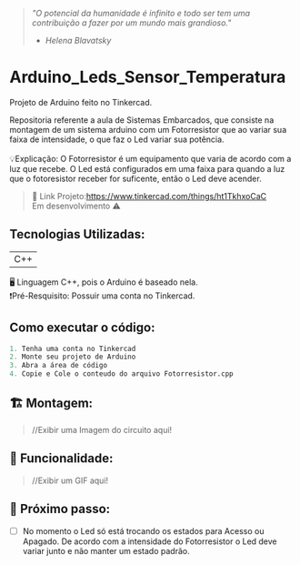 > *"O potencial da humanidade é infinito e todo ser tem uma contribuição a fazer por um mundo mais grandioso."* 
> - *Helena Blavatsky*

# Arduino_Leds_Sensor_Temperatura
Projeto de Arduino feito no Tinkercad.

Repositoria referente a aula de Sistemas Embarcados, que consiste na montagem de um sistema arduino com um Fotorresistor que ao variar sua faixa de intensidade, o que faz o Led variar sua potência.<br><br>
💡Explicação: O Fotorresistor é um equipamento que varia de acordo com a luz que recebe. O Led está configurados em uma faixa para quando a luz que o fotoresistor receber for suficente, então o Led deve acender.<br>
>🔗 Link Projeto:https://www.tinkercad.com/things/ht1TkhxoCaC <br>
>Em desenvolvimento ⚠️

## Tecnologias Utilizadas:
<table>
  <tr>
    <td> C++ </td>
  </tr>
</table>
🖥️ Linguagem C++, pois o Arduino é baseado nela. <br>
❗Pré-Resquisito: Possuir uma conta no Tinkercad.

## Como executar o código:
```Python
1. Tenha uma conta no Tinkercad
2. Monte seu projeto de Arduino
3. Abra a área de código
4. Copie e Cole o conteudo do arquivo Fotorresistor.cpp
```

## 🏗️ Montagem:
>//Exibir uma Imagem do circuito aqui!

## 🛞 Funcionalidade:
>//Exibir um GIF aqui!

## 👟 Próximo passo:
- [ ] No momento o Led só está trocando os estados para Acesso ou Apagado. De acordo com a intensidade do Fotorresistor o Led deve variar junto e não manter um estado padrão.
